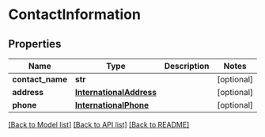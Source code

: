 # ContactInformation


## Properties
Name | Type | Description | Notes
------------ | ------------- | ------------- | -------------
**contact_name** | **str** |  | [optional] 
**address** | [**InternationalAddress**](InternationalAddress.md) |  | [optional] 
**phone** | [**InternationalPhone**](InternationalPhone.md) |  | [optional] 

[[Back to Model list]](../README.md#documentation-for-models) [[Back to API list]](../README.md#documentation-for-api-endpoints) [[Back to README]](../README.md)


